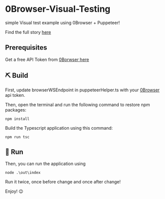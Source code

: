# 0Browser-Visual-Testing

simple Visual test example using 0Browser + Puppeteer!

Find the full story [here](https://www.0browser.com/blogs/how-to-find-toilet-papers-using-headless-browsers.html)

## Prerequisites
Get a free API Token from [0Borwser here](https://www.0browser.com/docs/get-token.html) 

## ⛏ Build

First, update browserWSEndpoint in puppeteerHelper.ts with your [0Browser](https://www.0browser.com) api token.

Then, open the terminal and run the following command to restore npm packages:

```
npm install
```

Build the Typescript application using this command:

```
npm run tsc
```
## 🏃 Run
Then, you can run the application using 

```
node .\out\index
```

Run it twice, once before change and once after change!

Enjoy! :wink:
